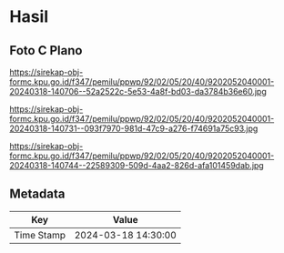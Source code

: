 # Hasil

## Foto C Plano

https://sirekap-obj-formc.kpu.go.id/f347/pemilu/ppwp/92/02/05/20/40/9202052040001-20240318-140706--52a2522c-5e53-4a8f-bd03-da3784b36e60.jpg

https://sirekap-obj-formc.kpu.go.id/f347/pemilu/ppwp/92/02/05/20/40/9202052040001-20240318-140731--093f7970-981d-47c9-a276-f74691a75c93.jpg

https://sirekap-obj-formc.kpu.go.id/f347/pemilu/ppwp/92/02/05/20/40/9202052040001-20240318-140744--22589309-509d-4aa2-826d-afa101459dab.jpg


## Metadata

| Key        | Value               |
| ---------- | ------------------- |
| Time Stamp | 2024-03-18 14:30:00 |



